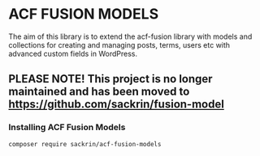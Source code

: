 # ACF FUSION MODELS
The aim of this library is to extend the acf-fusion library with models and collections for creating and managing posts, terms, users etc with advanced custom fields in WordPress.

## PLEASE NOTE! This project is no longer maintained and has been moved to https://github.com/sackrin/fusion-model

### Installing ACF Fusion Models
```
composer require sackrin/acf-fusion-models
```
